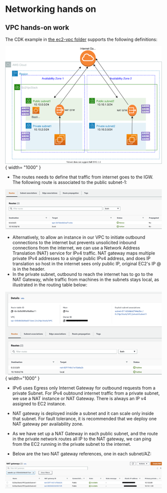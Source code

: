# Networking hands on

## VPC hands-on work

The CDK example in [the ec2-vpc folder](https://github.com/jbcodeforce/yarkba/tree/main/labs/cdk/ec2-vpc) supports the following definitions:

![](./diagrams/hands-on-vpc.drawio.svg){ width= "1000" }


* The routes needs to define that traffic from internet goes to the IGW. The following route is associated to the public subnet-1:

![](./images/route-to-igw.png)

* Alternatively, to allow an instance in our VPC to initiate outbound connections to the internet but prevents unsolicited inbound connections from the internet, we can use a Network Address Translation (NAT) service for IPv4 traffic. NAT gateway maps multiple private IPv4 addresses to a single public IPv4 address, and does IP translation so host in the internet sees only public IP, original EC2's IP @ is in the header.
* In the private subnet, outbound to reach the internet has to go to the NAT Gateway, while traffic from machines in the subnets stays local, as illustrated in the routing table  below:

![](./images/route-to-nat.png){ width="1000" }


* IPv6 uses Egress only Internet Gateway for outbound requests from a private Subnet. For IPv4 oubtound internet traffic from a private subnet, we use a NAT instance or NAT Gateway. There is always an IP v4 assigned to EC2 instance.
* NAT gateway is deployed inside a subnet and it can scale only inside that subnet. For fault tolerance, it is recommended that we deploy one NAT gateway per availability zone.
* As we have set up a NAT Gateway in each public subnet, and the route in the private network routes all IP to the NAT gateway, we can ping from the EC2 running in the private subnet to the internet.

* Below are the two NAT gateway references, one in each subnet/AZ:

![](./images/nat-gtws.png)

